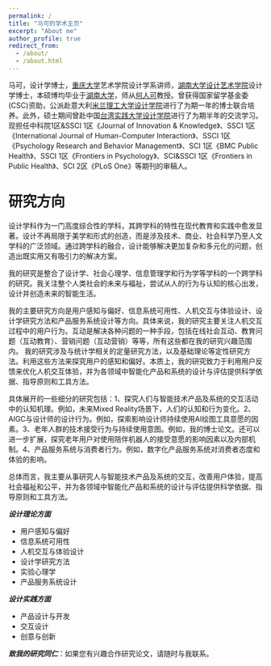 ```yaml
---
permalink: /
title: "马可的学术主页"
excerpt: "About me"
author_profile: true
redirect_from: 
  - /about/
  - /about.html
---
```



马可，设计学博士，[重庆大学](https://www.cqu.edu.cn/)艺术学院设计学系讲师，[湖南大学设计艺术学院](http://design.hnu.edu.cn/)设计学博士，本硕博均毕业于[湖南大学](http://www.hnu.edu.cn/)，师从[何人可](http://design.hnu.edu.cn/info/1023/2729.htm)教授。曾获得国家留学基金委(CSC)资助，公派赴意大利[米兰理工大学设计学院](http://www.dipartimentodesign.polimi.it/en/)进行了为期一年的博士联合培养。此外，硕士期间曾赴中国[台湾实践大学设计学院](http://www.scdesign.usc.edu.tw/)进行了为期半年的交流学习。
现担任中科院1区&SSCI 1区《Journal of Innovation & Knowledge》、SSCI 1区《International Journal of Human-Computer Interaction》、SSCI 1区《Psychology Research and Behavior Management》、SCI 1区《BMC Public Health》、SSCI 1区《Frontiers in Psychology》、SCI&SSCI 1区《Frontiers in Public Health》、SCI 2区《PLoS One》等期刊的审稿人。


研究方向
======

设计学科作为一门高度综合性的学科，其跨学科的特性在现代教育和实践中愈发显著。设计不再局限于美学和形式的创造，而是涉及技术、商业、社会科学乃至人文学科的广泛领域。通过跨学科的融合，设计能够解决更加复杂和多元化的问题，创造出既实用又有吸引力的解决方案。

我的研究是整合了设计学、社会心理学、信息管理学和行为学等学科的一个跨学科的研究。我关注整个人类社会的未来与福祉，尝试从人的行为与认知的核心出发，设计并创造未来的智能生活。

我的主要研究方向是用户感知与偏好、信息系统可用性、人机交互与体验设计、设计学研究方法和产品服务系统设计等方向。具体来说，我的研究主要关注人机交互过程中的用户行为。互动是解决各种问题的一种手段，包括在线社会互动、教育问题（互动教育）、营销问题（互动营销）等等，所有这些都在我的研究兴趣范围内。 我的研究涉及与统计学相关的定量研究方法，以及基础理论等定性研究方法。利用这些方法来探究用户的感知和偏好。本质上，我的研究致力于利用用户反馈来优化人机交互体验，并为各领域中智能化产品和系统的设计与评估提供科学依据、指导原则和工具方法。

具体展开的一些细分的研究包括：1、探究人们与智能技术产品及系统的交互活动中的认知机理。例如，未来Mixed Reality场景下，人们的认知和行为变化。2、AIGC与设计师的设计行为。例如，探索影响设计师持续使用AI绘图工具意愿的因素。3、老年人群的技术接受行为与持续使用意图。例如，我的博士论文。还可以进一步扩展，探究老年用户对使用陪伴机器人的接受意愿的影响因素以及内部机制。4、产品服务系统与消费者行为。例如，数字化产品服务系统对消费者态度和体验的影响。

总体而言，我主要从事研究人与智能技术产品及系统的交互，改善用户体验，提高社会福祉和公平，并为各领域中智能化产品和系统的设计与评估提供科学依据、指导原则和工具方法。

***设计理论方面***

* 用户感知与偏好
* 信息系统可用性
* 人机交互与体验设计
* 设计学研究方法
* 实验心理学
* 产品服务系统设计


***设计实践方面***

* 产品设计与开发
* 交互设计
* 创意与创新


***致我的研究同仁***：如果您有兴趣合作研究论文，请随时与我联系。

